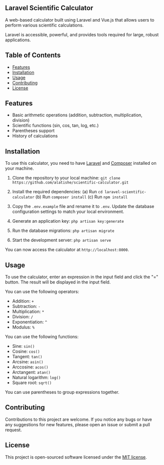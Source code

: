 ## Laravel Scientific Calculator

A web-based calculator built using Laravel and Vue.js that allows users to perform various scientific calculations.

Laravel is accessible, powerful, and provides tools required for large, robust applications.

## Table of Contents

- [Features](#features)
- [Installation](#installation)
- [Usage](#usage)
- [Contributing](#contributing)
- [License](#license)


## Features

- Basic arithmetic operations (addition, subtraction, multiplication, division)
- Scientific functions (sin, cos, tan, log, etc.)
- Parentheses support
- History of calculations


## Installation

To use this calculator, you need to have [Laravel](https://laravel.com/docs/8.x/installation) and [Composer](https://getcomposer.org/) installed on your machine.

1. Clone the repository to your local machine: ``git clone https://github.com/alatishe/scientific-calculator.git``

2. Install the required dependencies: 
    (a) Run `cd laravel-scientific-calculator`
    (b) Run `composer install`
    (c) Run ``npm install``

3. Copy the `.env.example` file and rename it to `.env`. Update the database configuration settings to match your local environment.

4. Generate an application key: ``php artisan key:generate ``

5. Run the database migrations: ``php artisan migrate``

6. Start the development server: ``php artisan serve ``

You can now access the calculator at `http://localhost:8000`.

## Usage

To use the calculator, enter an expression in the input field and click the "=" button. The result will be displayed in the input field.

You can use the following operators:

- Addition: `+`
- Subtraction: `-`
- Multiplication: `*`
- Division: `/`
- Exponentiation: `^`
- Modulus: `%`

You can use the following functions:

- Sine: `sin()`
- Cosine: `cos()`
- Tangent: `tan()`
- Arcsine: `asin()`
- Arccosine: `acos()`
- Arctangent: `atan()`
- Natural logarithm: `log()`
- Square root: `sqrt()`

You can use parentheses to group expressions together.

## Contributing

Contributions to this project are welcome. If you notice any bugs or have any suggestions for new features, please open an issue or submit a pull request.

## License

This project is open-sourced software licensed under the [MIT license](https://opensource.org/licenses/MIT).
